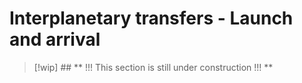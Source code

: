 # Interplanetary transfers - Launch and arrival

> [!wip] ## ** !!! This section is still under construction !!! **

<!-- Wakker section  -->

